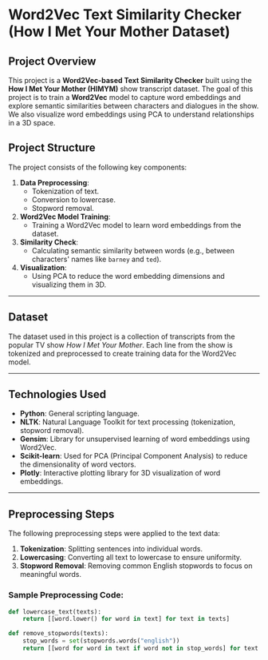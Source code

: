 # Word2Vec Text Similarity Checker (How I Met Your Mother Dataset)

## Project Overview
This project is a **Word2Vec-based Text Similarity Checker** built using the **How I Met Your Mother (HIMYM)** show transcript dataset. The goal of this project is to train a **Word2Vec** model to capture word embeddings and explore semantic similarities between characters and dialogues in the show. We also visualize word embeddings using PCA to understand relationships in a 3D space.

## Project Structure
The project consists of the following key components:
1. **Data Preprocessing**: 
   - Tokenization of text.
   - Conversion to lowercase.
   - Stopword removal.
2. **Word2Vec Model Training**:
   - Training a Word2Vec model to learn word embeddings from the dataset.
3. **Similarity Check**:
   - Calculating semantic similarity between words (e.g., between characters' names like `barney` and `ted`).
4. **Visualization**:
   - Using PCA to reduce the word embedding dimensions and visualizing them in 3D.

---

## Dataset
The dataset used in this project is a collection of transcripts from the popular TV show *How I Met Your Mother*. Each line from the show is tokenized and preprocessed to create training data for the Word2Vec model.

---

## Technologies Used
- **Python**: General scripting language.
- **NLTK**: Natural Language Toolkit for text processing (tokenization, stopword removal).
- **Gensim**: Library for unsupervised learning of word embeddings using Word2Vec.
- **Scikit-learn**: Used for PCA (Principal Component Analysis) to reduce the dimensionality of word vectors.
- **Plotly**: Interactive plotting library for 3D visualization of word embeddings.

---

## Preprocessing Steps
The following preprocessing steps were applied to the text data:
1. **Tokenization**: Splitting sentences into individual words.
2. **Lowercasing**: Converting all text to lowercase to ensure uniformity.
3. **Stopword Removal**: Removing common English stopwords to focus on meaningful words.

### Sample Preprocessing Code:
```python
def lowercase_text(texts):
    return [[word.lower() for word in text] for text in texts]

def remove_stopwords(texts):
    stop_words = set(stopwords.words("english"))
    return [[word for word in text if word not in stop_words] for text in texts]
